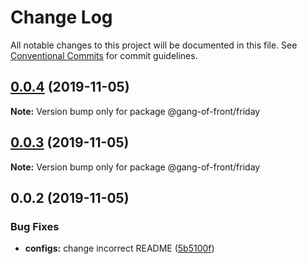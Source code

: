 # Change Log

All notable changes to this project will be documented in this file. See
[Conventional Commits](https://conventionalcommits.org) for commit guidelines.

## [0.0.4](https://github.com/gang-of-front/F.R.I.D.A.Y/compare/@gang-of-front/friday@0.0.3...@gang-of-front/friday@0.0.4) (2019-11-05)

**Note:** Version bump only for package @gang-of-front/friday

## [0.0.3](https://github.com/gang-of-front/F.R.I.D.A.Y/compare/@gang-of-front/friday@0.0.2...@gang-of-front/friday@0.0.3) (2019-11-05)

**Note:** Version bump only for package @gang-of-front/friday

## 0.0.2 (2019-11-05)

### Bug Fixes

- **configs:** change incorrect README
  ([5b5100f](https://github.com/gang-of-front/F.R.I.D.A.Y/commit/5b5100f763f1da8101e5be3f7d71181b0566abde))
